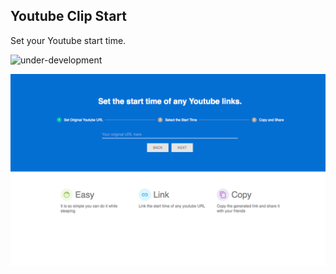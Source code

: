 ## Youtube Clip Start

Set your Youtube start time.

![under-development](https://img.shields.io/badge/status-under--development-blue.svg)

![Alt text](https://github.com/chardmd/youtube-clipstart/blob/master/preview.png?raw=true "Preview")